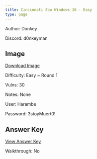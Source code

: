 ```yaml
---
title: Cincinnati Zoo Windows 10 - Easy
type: page
---
```


Author: Donkey

Discord: d0nkeyman

## Image

[Download Image](https://drive.google.com/file/d/1ai3vff_pS_rABc8hsnE_0uv08MOZiB1W/view?usp=sharing)

Difficulty: Easy ~ Round 1

Vulns: 30

Notes: None

User: Harambe

Password: 3stoyMuert0!

## Answer Key

[View Answer Key](https://docs.google.com/document/d/1xixc3uMO6NTTUvr9lzw0PxgftJLmPHSJlPsQe9KgqTY/edit?usp=sharing)

Walkthrough: No
